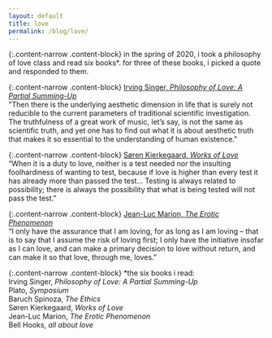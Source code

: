 ```yaml
---
layout: default
title: love
permalink: /blog/love/
---
```


{:.content-narrow .content-block}
in the spring of 2020, i took a philosophy of love class and read six books*. for three of these books, i picked a quote and responded to them.

{:.content-narrow .content-block}
[Irving Singer, *Philosophy of Love: A Partial Summing-Up*](https://lailacj.github.io/pdfs/papers/johnston_reflection_philolove.pdf)<br>
"Then there is the underlying aesthetic dimension in life that is surely not reducible to the current parameters of traditional scientific investigation. The truthfulness of a great work of music, let’s say, is not the same as scientific truth, and yet one has to find out what it is about aesthetic truth that makes it so essential to the understanding of human existence."

{:.content-narrow .content-block}
[Søren Kierkegaard, *Works of Love*](https://lailacj.github.io/pdfs/papers/johnston_reflection_worksoflove.pdf)<br>
“When it is a duty to love, neither is a test needed nor the insulting foolhardiness of wanting to test, because if love is higher than every test it has already more than passed the test... Testing is always related to possibility; there is always the possibility that what is being tested will not pass the test.”

{:.content-narrow .content-block}
[Jean-Luc Marion, *The Erotic Phenomenon*](https://lailacj.github.io/pdfs/papers/johnston_reflection_eroticphenomenon.pdf)<br>
“I only have the assurance that I am loving, for as long as I am loving – that is to say that I assume the risk of loving first; I only have the initiative insofar as I can love, and can make a primary decision to love without return, and can make it so that love, through me, loves.”

{:.content-narrow .content-block}
*the six books i read:<br>
Irving Singer, *Philosophy of Love: A Partial Summing-Up*<br>
Plato, *Symposium*<br>
Baruch Spinoza, *The Ethics*<br>
Søren Kierkegaard, *Works of Love*<br>
Jean-Luc Marion, *The Erotic Phenomenon*<br>
Bell Hooks, *all about love*<br>
